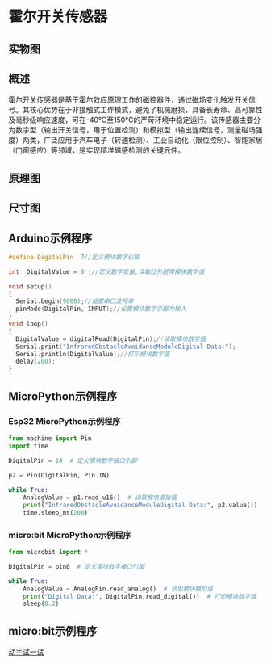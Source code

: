 # 霍尔开关传感器

## 实物图

## 概述

霍尔开关传感器是基于霍尔效应原理工作的磁控器件，通过磁场变化触发开关信号。其核心优势在于非接触式工作模式，避免了机械磨损，具备长寿命、高可靠性及毫秒级响应速度，可在-40℃至150℃的严苛环境中稳定运行。该传感器主要分为数字型（输出开关信号，用于位置检测）和模拟型（输出连续信号，测量磁场强度）两类，广泛应用于汽车电子（转速检测）、工业自动化（限位控制）、智能家居（门窗感应）等领域，是实现精准磁感检测的关键元件。

## 原理图

## 尺寸图

## Arduino示例程序

```c++
#define DigitalPin  7//定义模块数字引脚

int  DigitalValue = 0 ;//定义数字变量,读取红外避障模块数字值

void setup()
{
  Serial.begin(9600);//设置串口波特率
  pinMode(DigitalPin, INPUT);//设置模块数字引脚为输入
}
void loop()
{
  DigitalValue = digitalRead(DigitalPin);//读取模块数字值
  Serial.print("InfraredObstacleAvoidanceModuleDigital Data:");
  Serial.println(DigitalValue);//打印模块数字值
  delay(200);
}
```

## MicroPython示例程序

### Esp32 MicroPython示例程序

```python
from machine import Pin
import time

DigitalPin = 14  # 定义模块数字接口引脚

p2 = Pin(DigitalPin, Pin.IN)  
        
while True:
    AnalogValue = p1.read_u16()  # 读取模块模拟值
    print("InfraredObstacleAvoidanceModuleDigital Data:", p2.value())  # 打印模块数字值
    time.sleep_ms(200)
```

### micro:bit MicroPython示例程序

```python
from microbit import *

DigitalPin = pin0  # 定义模块数字接口引脚

while True:
    AnalogValue = AnalogPin.read_analog()  # 读取模块模拟值
    print("Digital Data:", DigitalPin.read_digital())  # 打印模块数字值
    sleep(0.2)
```

## micro:bit示例程序

<a href="https://makecode.microbit.org/S65722-49364-86942-21338" target="_blank">动手试一试</a>
